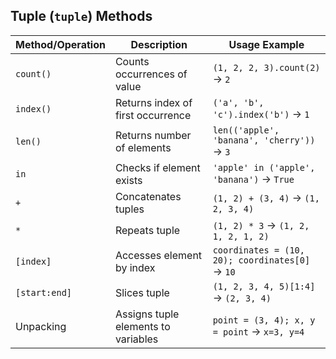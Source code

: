 ## Tuple (`tuple`) Methods

| Method/Operation | Description                         | Usage Example                                   |
| ---------------- | ----------------------------------- | ----------------------------------------------- |
| `count()`        | Counts occurrences of value         | `(1, 2, 2, 3).count(2)` → `2`                   |
| `index()`        | Returns index of first occurrence   | `('a', 'b', 'c').index('b')` → `1`              |
| `len()`          | Returns number of elements          | `len(('apple', 'banana', 'cherry'))` → `3`      |
| `in`             | Checks if element exists            | `'apple' in ('apple', 'banana')` → `True`       |
| `+`              | Concatenates tuples                 | `(1, 2) + (3, 4)` → `(1, 2, 3, 4)`              |
| `*`              | Repeats tuple                       | `(1, 2) * 3` → `(1, 2, 1, 2, 1, 2)`             |
| `[index]`        | Accesses element by index           | `coordinates = (10, 20); coordinates[0]` → `10` |
| `[start:end]`    | Slices tuple                        | `(1, 2, 3, 4, 5)[1:4]` → `(2, 3, 4)`            |
| Unpacking        | Assigns tuple elements to variables | `point = (3, 4); x, y = point` → `x=3, y=4`     |